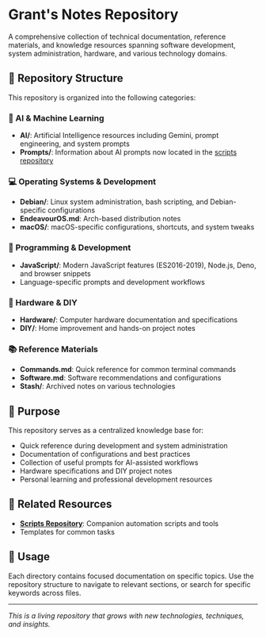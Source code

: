 # Grant's Notes Repository

A comprehensive collection of technical documentation, reference materials, and knowledge resources spanning software development, system administration, hardware, and various technology domains.

## 📁 Repository Structure

This repository is organized into the following categories:

### 🤖 AI & Machine Learning

- **AI/**: Artificial Intelligence resources including Gemini, prompt engineering, and system prompts
- **Prompts/**: Information about AI prompts now located in the [scripts repository](https://github.com/grantcarthew/scripts/tree/main/ai)

### 💻 Operating Systems & Development

- **Debian/**: Linux system administration, bash scripting, and Debian-specific configurations
- **EndeavourOS.md**: Arch-based distribution notes
- **macOS/**: macOS-specific configurations, shortcuts, and system tweaks

### 🚀 Programming & Development

- **JavaScript/**: Modern JavaScript features (ES2016-2019), Node.js, Deno, and browser snippets
- Language-specific prompts and development workflows

### 🔧 Hardware & DIY

- **Hardware/**: Computer hardware documentation and specifications
- **DIY/**: Home improvement and hands-on project notes

### 📚 Reference Materials

- **Commands.md**: Quick reference for common terminal commands
- **Software.md**: Software recommendations and configurations
- **Stash/**: Archived notes on various technologies

## 🎯 Purpose

This repository serves as a centralized knowledge base for:

- Quick reference during development and system administration
- Documentation of configurations and best practices
- Collection of useful prompts for AI-assisted workflows
- Hardware specifications and DIY project notes
- Personal learning and professional development resources

## 🔗 Related Resources

- **[Scripts Repository](https://github.com/grantcarthew/scripts)**: Companion automation scripts and tools
- Templates for common tasks

## 📝 Usage

Each directory contains focused documentation on specific topics. Use the repository structure to navigate to relevant sections, or search for specific keywords across files.

---

*This is a living repository that grows with new technologies, techniques, and insights.*
